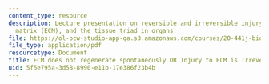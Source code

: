 ```yaml
---
content_type: resource
description: Lecture presentation on reversible and irreversible injury,  the extracellular
  matrix (ECM), and the tissue triad in organs.
file: https://ol-ocw-studio-app-qa.s3.amazonaws.com/courses/20-441j-biomaterials-tissue-interactions-fall-2009/5f5e795a3d588990e11b17e386f23b4b_MIT20_441JF09_lec06_iy.pdf
file_type: application/pdf
resourcetype: Document
title: ECM does not regenerate spontaneously OR Injury to ECM is Irreversible
uid: 5f5e795a-3d58-8990-e11b-17e386f23b4b
---
```

